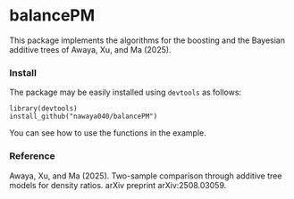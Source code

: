 # balancePM

This package implements the algorithms for the boosting and the Bayesian additive trees of Awaya, Xu, and Ma (2025).

### Install

The package may be easily installed using `devtools` as follows:

```
library(devtools)
install_github("nawaya040/balancePM")
```

You can see how to use the functions in the example.

### Reference

Awaya, Xu, and Ma (2025). Two-sample comparison through additive tree models for density ratios. arXiv preprint arXiv:2508.03059.


